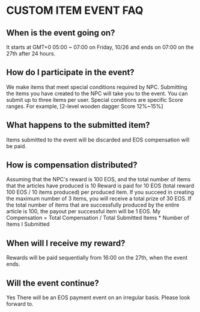 # CUSTOM ITEM EVENT FAQ

## When is the event going on?
It starts at GMT+0 05:00 ~ 07:00 on Friday, 10/26 and ends on 07:00 on the 27th after 24 hours.

## How do I participate in the event?
We make items that meet special conditions required by NPC. Submitting the items you have created to the NPC will take you to the event.
You can submit up to three items per user.
Special conditions are specific Score ranges. For example, [2-level wooden dagger Score 12%~15%]

## What happens to the submitted item?
Items submitted to the event will be discarded and EOS compensation will be paid.

## How is compensation distributed?
Assuming that the NPC's reward is 100 EOS, and the total number of items that the articles have produced is 10
Reward is paid for 10 EOS (total reward 100 EOS / 10 items produced) per produced item.
If you succeed in creating the maximum number of 3 items, you will receive a total prize of 30 EOS.
If the total number of items that are successfully produced by the entire article is 100, the payout per successful item will be 1 EOS.
My Compensation = Total Compensation / Total Submitted Items * Number of Items I Submitted

## When will I receive my reward?
Rewards will be paid sequentially from 16:00 on the 27th, when the event ends.

## Will the event continue?
Yes There will be an EOS payment event on an irregular basis. Please look forward to.
